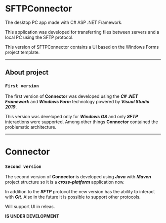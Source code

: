 # SFTPConnector
The desktop PC app made with C# ASP .NET Framework. 

This application was developed for transferring files between servers and a local PC using the SFTP protocol. 

This version of SFTPConnector contains a UI based on the Windows Forms project template.
___

## About project
### `First version`
The first version of **Connector** was developed using the __*C# .NET Framework*__ and __*Windows Form*__ technology powered by __*Visual Studio 2019*__.

This version was developed only for __*Windows OS*__ and only __*SFTP*__ interactions were supported. Among other things **Сonnector** contained the problematic architecture.
___

# Connector
### `Second version`
The second version of **Connector** is developed using __*Java*__ with __*Maven*__ project structure so it is a __*cross-platform*__ application now.

In addition to the __*SFTP*__ protocol the new version has the ability to interact with __*Git*__. Also in the future it is possible to support other protocols.

Will support UI in releas.

**IS UNDER DEVELOPMENT**
